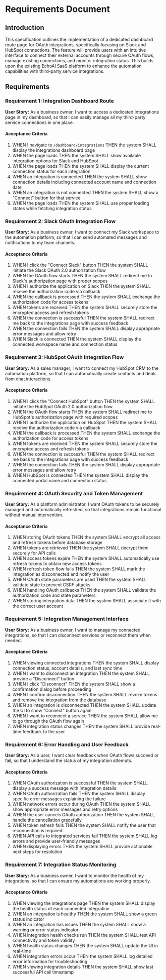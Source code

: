 # Requirements Document

## Introduction

This specification outlines the implementation of a dedicated dashboard route page for OAuth integrations, specifically focusing on Slack and HubSpot connections. The feature will provide users with an intuitive interface to connect their external accounts through secure OAuth flows, manage existing connections, and monitor integration status. This builds upon the existing EchoAI SaaS platform to enhance the automation capabilities with third-party service integrations.

## Requirements

### Requirement 1: Integration Dashboard Route

**User Story:** As a business owner, I want to access a dedicated integrations page in my dashboard, so that I can easily manage all my third-party service connections in one place.

#### Acceptance Criteria

1. WHEN I navigate to `/dashboard/integrations` THEN the system SHALL display the integrations dashboard page
2. WHEN the page loads THEN the system SHALL show available integration options for Slack and HubSpot
3. WHEN the page loads THEN the system SHALL display the current connection status for each integration
4. WHEN an integration is connected THEN the system SHALL show connection details including connected account name and connection date
5. WHEN an integration is not connected THEN the system SHALL show a "Connect" button for that service
6. WHEN the page loads THEN the system SHALL use proper loading states while fetching integration status

### Requirement 2: Slack OAuth Integration Flow

**User Story:** As a business owner, I want to connect my Slack workspace to the automation platform, so that I can send automated messages and notifications to my team channels.

#### Acceptance Criteria

1. WHEN I click the "Connect Slack" button THEN the system SHALL initiate the Slack OAuth 2.0 authorization flow
2. WHEN the OAuth flow starts THEN the system SHALL redirect me to Slack's authorization page with proper scopes
3. WHEN I authorize the application on Slack THEN the system SHALL receive the authorization code via callback
4. WHEN the callback is processed THEN the system SHALL exchange the authorization code for access tokens
5. WHEN tokens are received THEN the system SHALL securely store the encrypted access and refresh tokens
6. WHEN the connection is successful THEN the system SHALL redirect me back to the integrations page with success feedback
7. WHEN the connection fails THEN the system SHALL display appropriate error messages and allow retry
8. WHEN Slack is connected THEN the system SHALL display the connected workspace name and connection status

### Requirement 3: HubSpot OAuth Integration Flow

**User Story:** As a sales manager, I want to connect my HubSpot CRM to the automation platform, so that I can automatically create contacts and deals from chat interactions.

#### Acceptance Criteria

1. WHEN I click the "Connect HubSpot" button THEN the system SHALL initiate the HubSpot OAuth 2.0 authorization flow
2. WHEN the OAuth flow starts THEN the system SHALL redirect me to HubSpot's authorization page with required scopes
3. WHEN I authorize the application on HubSpot THEN the system SHALL receive the authorization code via callback
4. WHEN the callback is processed THEN the system SHALL exchange the authorization code for access tokens
5. WHEN tokens are received THEN the system SHALL securely store the encrypted access and refresh tokens
6. WHEN the connection is successful THEN the system SHALL redirect me back to the integrations page with success feedback
7. WHEN the connection fails THEN the system SHALL display appropriate error messages and allow retry
8. WHEN HubSpot is connected THEN the system SHALL display the connected portal name and connection status

### Requirement 4: OAuth Security and Token Management

**User Story:** As a platform administrator, I want OAuth tokens to be securely managed and automatically refreshed, so that integrations remain functional without manual intervention.

#### Acceptance Criteria

1. WHEN storing OAuth tokens THEN the system SHALL encrypt all access and refresh tokens before database storage
2. WHEN tokens are retrieved THEN the system SHALL decrypt them securely for API calls
3. WHEN access tokens expire THEN the system SHALL automatically use refresh tokens to obtain new access tokens
4. WHEN refresh token flow fails THEN the system SHALL mark the integration as disconnected and notify the user
5. WHEN OAuth state parameters are used THEN the system SHALL validate state to prevent CSRF attacks
6. WHEN handling OAuth callbacks THEN the system SHALL validate the authorization code and state parameters
7. WHEN storing integration data THEN the system SHALL associate it with the correct user account

### Requirement 5: Integration Management Interface

**User Story:** As a business owner, I want to manage my connected integrations, so that I can disconnect services or reconnect them when needed.

#### Acceptance Criteria

1. WHEN viewing connected integrations THEN the system SHALL display connection status, account details, and last sync time
2. WHEN I want to disconnect an integration THEN the system SHALL provide a "Disconnect" button
3. WHEN I click "Disconnect" THEN the system SHALL show a confirmation dialog before proceeding
4. WHEN I confirm disconnection THEN the system SHALL revoke tokens and remove the integration from the database
5. WHEN an integration is disconnected THEN the system SHALL update the UI to show "Connect" button again
6. WHEN I want to reconnect a service THEN the system SHALL allow me to go through the OAuth flow again
7. WHEN integration status changes THEN the system SHALL provide real-time feedback to the user

### Requirement 6: Error Handling and User Feedback

**User Story:** As a user, I want clear feedback when OAuth flows succeed or fail, so that I understand the status of my integration attempts.

#### Acceptance Criteria

1. WHEN OAuth authorization is successful THEN the system SHALL display a success message with integration details
2. WHEN OAuth authorization fails THEN the system SHALL display specific error messages explaining the failure
3. WHEN network errors occur during OAuth THEN the system SHALL show appropriate error messages and retry options
4. WHEN the user cancels OAuth authorization THEN the system SHALL handle the cancellation gracefully
5. WHEN token refresh fails THEN the system SHALL notify the user that reconnection is required
6. WHEN API calls to integrated services fail THEN the system SHALL log errors and provide user-friendly messages
7. WHEN displaying errors THEN the system SHALL provide actionable next steps for resolution

### Requirement 7: Integration Status Monitoring

**User Story:** As a business owner, I want to monitor the health of my integrations, so that I can ensure my automations are working properly.

#### Acceptance Criteria

1. WHEN viewing the integrations page THEN the system SHALL display the health status of each connected integration
2. WHEN an integration is healthy THEN the system SHALL show a green status indicator
3. WHEN an integration has issues THEN the system SHALL show a warning or error status indicator
4. WHEN integration health checks run THEN the system SHALL test API connectivity and token validity
5. WHEN health status changes THEN the system SHALL update the UI in real-time
6. WHEN integration errors occur THEN the system SHALL log detailed error information for troubleshooting
7. WHEN viewing integration details THEN the system SHALL show last successful API call timestamp